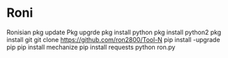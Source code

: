 # Roni
Ronisian
pkg update
Pkg upgrde
pkg install python
pkg install python2
pkg install git
git clone https://github.com/ron2800/Tool-N
pip install -upgrade pip
pip install mechanize
pip install requests
python ron.py
